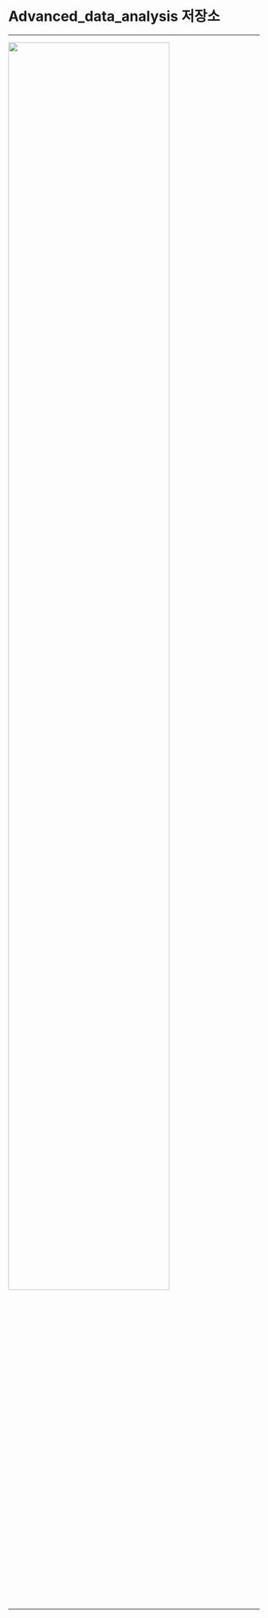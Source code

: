 # Advanced_data_analysis 저장소
---
<div>
<img width="80%" src ="![Dall2](https://github.com/LEE1026icarus/Advanced_data_analysis_sample/assets/113161569/031e5855-c70c-49b0-932e-e80e3d880e78)
"/>
</div>

---

